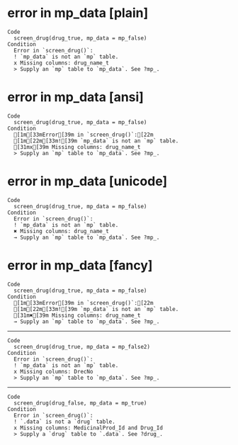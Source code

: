 # error in mp_data [plain]

    Code
      screen_drug(drug_true, mp_data = mp_false)
    Condition
      Error in `screen_drug()`:
      ! `mp_data` is not an `mp` table.
      x Missing columns: drug_name_t
      > Supply an `mp` table to `mp_data`. See ?mp_.

# error in mp_data [ansi]

    Code
      screen_drug(drug_true, mp_data = mp_false)
    Condition
      [1m[33mError[39m in `screen_drug()`:[22m
      [1m[22m[33m![39m `mp_data` is not an `mp` table.
      [31mx[39m Missing columns: drug_name_t
      > Supply an `mp` table to `mp_data`. See ?mp_.

# error in mp_data [unicode]

    Code
      screen_drug(drug_true, mp_data = mp_false)
    Condition
      Error in `screen_drug()`:
      ! `mp_data` is not an `mp` table.
      ✖ Missing columns: drug_name_t
      → Supply an `mp` table to `mp_data`. See ?mp_.

# error in mp_data [fancy]

    Code
      screen_drug(drug_true, mp_data = mp_false)
    Condition
      [1m[33mError[39m in `screen_drug()`:[22m
      [1m[22m[33m![39m `mp_data` is not an `mp` table.
      [31m✖[39m Missing columns: drug_name_t
      → Supply an `mp` table to `mp_data`. See ?mp_.

---

    Code
      screen_drug(drug_true, mp_data = mp_false2)
    Condition
      Error in `screen_drug()`:
      ! `mp_data` is not an `mp` table.
      x Missing columns: DrecNo
      > Supply an `mp` table to `mp_data`. See ?mp_.

---

    Code
      screen_drug(drug_false, mp_data = mp_true)
    Condition
      Error in `screen_drug()`:
      ! `.data` is not a `drug` table.
      x Missing columns: MedicinalProd_Id and Drug_Id
      > Supply a `drug` table to `.data`. See ?drug_.

